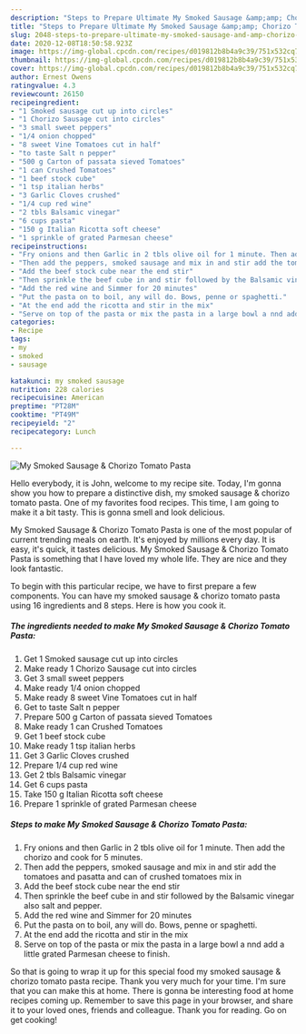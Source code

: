 ```yaml
---
description: "Steps to Prepare Ultimate My Smoked Sausage &amp;amp; Chorizo Tomato Pasta"
title: "Steps to Prepare Ultimate My Smoked Sausage &amp;amp; Chorizo Tomato Pasta"
slug: 2048-steps-to-prepare-ultimate-my-smoked-sausage-and-amp-chorizo-tomato-pasta
date: 2020-12-08T18:50:58.923Z
image: https://img-global.cpcdn.com/recipes/d019812b8b4a9c39/751x532cq70/my-smoked-sausage-chorizo-tomato-pasta-recipe-main-photo.jpg
thumbnail: https://img-global.cpcdn.com/recipes/d019812b8b4a9c39/751x532cq70/my-smoked-sausage-chorizo-tomato-pasta-recipe-main-photo.jpg
cover: https://img-global.cpcdn.com/recipes/d019812b8b4a9c39/751x532cq70/my-smoked-sausage-chorizo-tomato-pasta-recipe-main-photo.jpg
author: Ernest Owens
ratingvalue: 4.3
reviewcount: 26150
recipeingredient:
- "1 Smoked sausage cut up into circles"
- "1 Chorizo Sausage cut into circles"
- "3 small sweet peppers"
- "1/4 onion chopped"
- "8 sweet Vine Tomatoes cut in half"
- "to taste Salt n pepper"
- "500 g Carton of passata sieved Tomatoes"
- "1 can Crushed Tomatoes"
- "1 beef stock cube"
- "1 tsp italian herbs"
- "3 Garlic Cloves crushed"
- "1/4 cup red wine"
- "2 tbls Balsamic vinegar"
- "6 cups pasta"
- "150 g Italian Ricotta soft cheese"
- "1 sprinkle of grated Parmesan cheese"
recipeinstructions:
- "Fry onions and then Garlic in 2 tbls olive oil for 1 minute. Then add the chorizo and cook for 5 minutes."
- "Then add the peppers, smoked sausage and mix in and stir add the tomatoes and pasatta and can of crushed tomatoes mix in"
- "Add the beef stock cube near the end stir"
- "Then sprinkle the beef cube in and stir followed by the Balsamic vinegar also salt and pepper."
- "Add the red wine and Simmer for 20 minutes"
- "Put the pasta on to boil, any will do. Bows, penne or spaghetti."
- "At the end add the ricotta and stir in the mix"
- "Serve on top of the pasta or mix the pasta in a large bowl a nnd add a little grated Parmesan cheese to finish."
categories:
- Recipe
tags:
- my
- smoked
- sausage

katakunci: my smoked sausage 
nutrition: 228 calories
recipecuisine: American
preptime: "PT28M"
cooktime: "PT49M"
recipeyield: "2"
recipecategory: Lunch

---
```



![My Smoked Sausage &amp; Chorizo Tomato Pasta](https://img-global.cpcdn.com/recipes/d019812b8b4a9c39/751x532cq70/my-smoked-sausage-chorizo-tomato-pasta-recipe-main-photo.jpg)

Hello everybody, it is John, welcome to my recipe site. Today, I'm gonna show you how to prepare a distinctive dish, my smoked sausage &amp; chorizo tomato pasta. One of my favorites food recipes. This time, I am going to make it a bit tasty. This is gonna smell and look delicious.

My Smoked Sausage &amp; Chorizo Tomato Pasta is one of the most popular of current trending meals on earth. It's enjoyed by millions every day. It is easy, it's quick, it tastes delicious. My Smoked Sausage &amp; Chorizo Tomato Pasta is something that I have loved my whole life. They are nice and they look fantastic.




To begin with this particular recipe, we have to first prepare a few components. You can have my smoked sausage &amp; chorizo tomato pasta using 16 ingredients and 8 steps. Here is how you cook it.

<!--inarticleads1-->

##### The ingredients needed to make My Smoked Sausage &amp; Chorizo Tomato Pasta:

1. Get 1 Smoked sausage cut up into circles
1. Make ready 1 Chorizo Sausage cut into circles
1. Get 3 small sweet peppers
1. Make ready 1/4 onion chopped
1. Make ready 8 sweet Vine Tomatoes cut in half
1. Get to taste Salt n pepper
1. Prepare 500 g Carton of passata sieved Tomatoes
1. Make ready 1 can Crushed Tomatoes
1. Get 1 beef stock cube
1. Make ready 1 tsp italian herbs
1. Get 3 Garlic Cloves crushed
1. Prepare 1/4 cup red wine
1. Get 2 tbls Balsamic vinegar
1. Get 6 cups pasta
1. Take 150 g Italian Ricotta soft cheese
1. Prepare 1 sprinkle of grated Parmesan cheese




<!--inarticleads2-->

##### Steps to make My Smoked Sausage &amp; Chorizo Tomato Pasta:

1. Fry onions and then Garlic in 2 tbls olive oil for 1 minute. Then add the chorizo and cook for 5 minutes.
1. Then add the peppers, smoked sausage and mix in and stir add the tomatoes and pasatta and can of crushed tomatoes mix in
1. Add the beef stock cube near the end stir
1. Then sprinkle the beef cube in and stir followed by the Balsamic vinegar also salt and pepper.
1. Add the red wine and Simmer for 20 minutes
1. Put the pasta on to boil, any will do. Bows, penne or spaghetti.
1. At the end add the ricotta and stir in the mix
1. Serve on top of the pasta or mix the pasta in a large bowl a nnd add a little grated Parmesan cheese to finish.




So that is going to wrap it up for this special food my smoked sausage &amp; chorizo tomato pasta recipe. Thank you very much for your time. I'm sure that you can make this at home. There is gonna be interesting food at home recipes coming up. Remember to save this page in your browser, and share it to your loved ones, friends and colleague. Thank you for reading. Go on get cooking!
